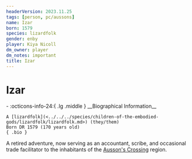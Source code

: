 ```yaml
---
headerVersion: 2023.11.25
tags: [person, pc/aussons]
name: Izar
born: 1579
species: lizardfolk
gender: enby
player: Kiya Nicoll
dm_owner: player
dm_notes: important
title: Izar
---
```

# Izar
<div class="grid cards ext-narrow-margin ext-one-column" markdown>
- :octicons-info-24:{ .lg .middle } __Biographical Information__

    A [lizardfolk](<../../../species/children-of-the-embodied-gods/lizardfolk/lizardfolk.md>) (they/them)  
    Born DR 1579 (170 years old)  
    { .bio }

</div>


A retired adventure, now serving as an accountant, scribe, and occasional trade facilitator to the inhabitants of the [Ausson's Crossing](<../../../gazetteer/greater-sembara/refounded-alliance-of-aurbez/ausson-s-crossing.md>) region.